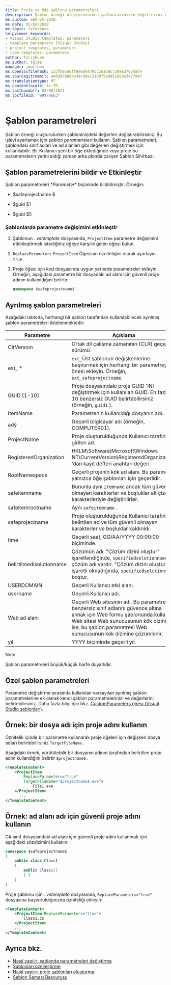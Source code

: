 ```yaml
---
title: Proje ve öğe şablonu parametreleri
description: Şablon örneği oluşturulurken şablonlarınızın değerlerini değiştirmek için şablon parametrelerini nasıl kullanacağınızı öğrenin.
ms.custom: SEO-VS-2020
ms.date: 01/02/2018
ms.topic: reference
helpviewer_keywords:
- Visual Studio templates, parameters
- template parameters [Visual Studio]
- project templates, parameters
- item templates, parameters
author: TerryGLee
ms.author: tglee
manager: jmartens
ms.openlocfilehash: 133fbec68ff0e6b04793c2e168c730ee37024ad4
ms.sourcegitcommit: ae6d47b09a439cd0e13180f5e89510e3e347fd47
ms.translationtype: MT
ms.contentlocale: tr-TR
ms.lasthandoff: 02/08/2021
ms.locfileid: "99970663"
---
```

# <a name="template-parameters"></a>Şablon parametreleri

Şablon örneği oluşturulurken şabloninizdeki değerleri değiştirebilirsiniz. Bu işlevi ayarlamak için *şablon parametreleri* kullanın. Şablon parametreleri, şablondaki sınıf adları ve ad alanları gibi değerleri değiştirmek için kullanılabilir. Bir Kullanıcı yeni bir öğe eklediğinde veya proje bu parametrelerin yerini aldığı zaman arka planda çalışan Şablon Sihirbazı.

## <a name="declare-and-enable-template-parameters"></a>Şablon parametrelerini bildir ve Etkinleştir

Şablon parametreleri $*Parameter*$ biçiminde bildirilmiştir. Örneğin:

- $safeprojectname $

- $guid $1

- $guid $5

### <a name="enable-parameter-substitution-in-templates"></a>Şablonlarda parametre değişimini etkinleştir

1. Şablonun *. vstemplate* dosyasında, `ProjectItem` parametre değişimini etkinleştirmek istediğiniz öğeye karşılık gelen öğeyi bulun.

1. `ReplaceParameters` `ProjectItem` Öğesinin özniteliğini olarak ayarlayın `true` .

1. Proje öğesi için kod dosyasında uygun yerlerde parametreler ekleyin. Örneğin, aşağıdaki parametre bir dosyadaki ad alanı için güvenli proje adının kullanıldığını belirtir:

    ```csharp
    namespace $safeprojectname$
    ```

## <a name="reserved-template-parameters"></a>Ayrılmış şablon parametreleri

Aşağıdaki tabloda, herhangi bir şablon tarafından kullanılabilecek ayrılmış şablon parametreleri listelenmektedir:

|Parametre|Açıklama|
|---------------|-----------------|
|ClrVersion|Ortak dil çalışma zamanının (CLR) geçerli sürümü.|
|ext_ *|`ext_`Üst şablonun değişkenlerine başvurmak için herhangi bir parametreye öneki ekleyin. Örneğin, `ext_safeprojectname`.|
|GUID [1-10]|Proje dosyasındaki proje GUID 'INI değiştirmek için kullanılan GUID. En fazla 10 benzersiz GUID belirtebilirsiniz (örneğin, `guid1` ).|
|ItemName|Parametrenin kullanıldığı dosyanın adı.|
|adý|Geçerli bilgisayar adı (örneğin, COMPUTER01).|
|ProjectName|Proje oluşturulduğunda Kullanıcı tarafından girilen ad.|
|RegisteredOrganization|HKLM\Software\Microsoft\Windows NT\CurrentVersion\RegisteredOrganization. 'dan kayıt defteri anahtarı değeri|
|RootNamespace|Geçerli projenin kök ad alanı. Bu parametre yalnızca öğe şablonları için geçerlidir.|
|safeitemname|Bununla aynı `itemname` ancak tüm güvenli olmayan karakterler ve boşluklar alt çizgi karakterleriyle değiştirilirler.|
|safeitemrootname|Aynı `safeitemname` .|
|safeprojectname|Proje oluşturulduğunda Kullanıcı tarafından belirtilen ad ve tüm güvenli olmayan karakterler ve boşluklar kaldırıldı.|
|time|Geçerli saat, GG/AA/YYYY 00:00:00 biçiminde.|
|belirtilmedisolutionname|Çözümün adı. "Çözüm dizini oluştur" işaretlendiğinde, `specifiedsolutionname` çözüm adı vardır. "Çözüm dizini oluştur" işaretli olmadığında, `specifiedsolutionname` boştur.|
|USERDOMAIN|Geçerli Kullanıcı etki alanı.|
|username|Geçerli Kullanıcı adı.|
|Web ad alanı|Geçerli Web sitesinin adı. Bu parametre, benzersiz sınıf adlarını güvence altına almak için Web formu şablonunda kullanılır. Web sitesi Web sunucusunun kök dizininde ise, bu şablon parametresi Web sunucusunun kök dizinine çözümlenir.|
|yıl|YYYY biçiminde geçerli yıl.|

> [!NOTE]
> Şablon parametreleri büyük/küçük harfe duyarlıdır.

## <a name="custom-template-parameters"></a>Özel şablon parametreleri

Parametre değiştirme sırasında kullanılan varsayılan ayrılmış şablon parametrelerine ek olarak kendi şablon parametrelerinizi ve değerlerini belirtebilirsiniz. Daha fazla bilgi için bkz. [CustomParameters öğesi (Visual Studio şablonları)](../extensibility/customparameters-element-visual-studio-templates.md).

## <a name="example-use-the-project-name-for-a-file-name"></a>Örnek: bir dosya adı için proje adını kullanın

Öznitelik içinde bir parametre kullanarak proje öğeleri için değişken dosya adları belirtebilirsiniz `TargetFileName` .

Aşağıdaki örnek, yürütülebilir bir dosyanın adının tarafından belirtilen proje adını kullandığını belirtir `$projectname$` .

```xml
<TemplateContent>
    <ProjectItem
        ReplaceParameters="true"
        TargetFileName="$projectname$.exe">
            File1.exe
    </ProjectItem>
      ...
</TemplateContent>
```

## <a name="example-use-the-safe-project-name-for-the-namespace-name"></a>Örnek: ad alanı adı için güvenli proje adını kullanın

C# sınıf dosyasındaki ad alanı için güvenli proje adını kullanmak için aşağıdaki sözdizimini kullanın:

```csharp
namespace $safeprojectname$
{
    public class Class1
    {
        public Class1()
        { }
    }
}
```

Proje şablonu için *. vstemplate* dosyasında, `ReplaceParameters="true"` dosyasına başvuruldığınızda özniteliği ekleyin:

```xml
<TemplateContent>
    <ProjectItem ReplaceParameters="true">
        Class1.cs
    </ProjectItem>
    ...
</TemplateContent>
```

## <a name="see-also"></a>Ayrıca bkz.

- [Nasıl yapılır: şablonda parametreleri değiştirme](how-to-substitute-parameters-in-a-template.md)
- [Şablonları özelleştirme](../ide/customizing-project-and-item-templates.md)
- [Nasıl yapılır: proje şablonları oluşturma](../ide/how-to-create-project-templates.md)
- [Şablon Şeması Başvurusu](../extensibility/visual-studio-template-schema-reference.md)

